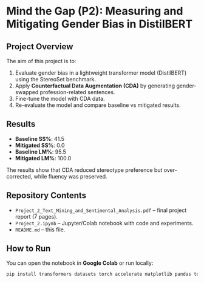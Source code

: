 # Mind the Gap (P2): Measuring and Mitigating Gender Bias in DistilBERT

## Project Overview
The aim of this project is to:
1. Evaluate gender bias in a lightweight transformer model (DistilBERT) using the StereoSet benchmark.
2. Apply **Counterfactual Data Augmentation (CDA)** by generating gender-swapped profession-related sentences.
3. Fine-tune the model with CDA data.
4. Re-evaluate the model and compare baseline vs mitigated results.

## Results
- **Baseline SS%**: 41.5  
- **Mitigated SS%**: 0.0  
- **Baseline LM%**: 95.5  
- **Mitigated LM%**: 100.0  

The results show that CDA reduced stereotype preference but over-corrected, while fluency was preserved.

## Repository Contents
- `Project_2_Text_Mining_and_Sentimental_Analysis.pdf` – final project report (7 pages).
- `Project_2.ipynb` – Jupyter/Colab notebook with code and experiments.
- `README.md` – this file.

## How to Run
You can open the notebook in **Google Colab** or run locally:
```bash
pip install transformers datasets torch accelerate matplotlib pandas tqdm
